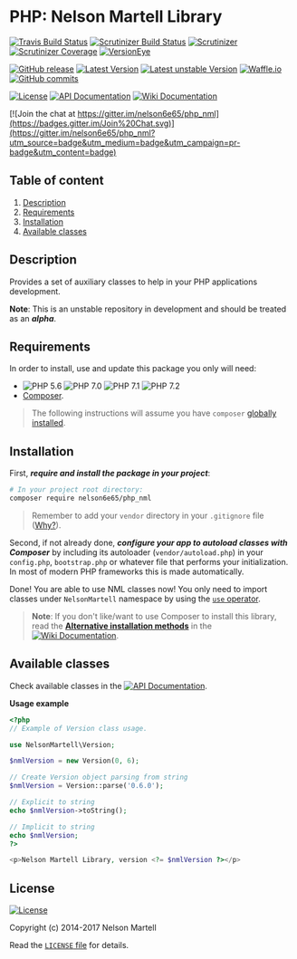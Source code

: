 # PHP: Nelson Martell Library

[![Travis Build Status](https://img.shields.io/travis/nelson6e65/php_nml/master.svg)](https://travis-ci.org/nelson6e65/php_nml)
[![Scrutinizer Build Status](https://img.shields.io/scrutinizer/build/g/nelson6e65/php_nml.svg?b=master&label=scrutinizer)](https://scrutinizer-ci.com/g/nelson6e65/php_nml/build-status/master)
[![Scrutinizer](https://img.shields.io/scrutinizer/g/nelson6e65/php_nml.svg?label=quality)](https://scrutinizer-ci.com/g/nelson6e65/php_nml/?branch=master)
[![Scrutinizer Coverage](https://img.shields.io/scrutinizer/coverage/g/nelson6e65/php_nml/master.svg)](https://scrutinizer-ci.com/g/nelson6e65/php_nml/?branch=master)
[![VersionEye](https://img.shields.io/versioneye/d/php/nelson6e65:php_nml.svg)](https://www.versioneye.com/php/nelson6e65:php_nml#dependencies)

[![GitHub release](https://img.shields.io/github/tag/nelson6e65/php_nml.svg)](https://github.com/nelson6e65/php_nml/tags)
[![Latest Version](https://img.shields.io/packagist/v/nelson6e65/php_nml.svg?label=stable)](https://packagist.org/packages/nelson6e65/php_nml)
[![Latest unstable Version](https://img.shields.io/packagist/vpre/nelson6e65/php_nml.svg?label=unstable)](https://packagist.org/packages/nelson6e65/php_nml#dev-master)
[![Waffle.io](https://img.shields.io/waffle/label/nelson6e65/php_nml/wip.svg?label=Work%20in%20progress)](http://waffle.io/nelson6e65/php_nml)
[![GitHub commits](https://img.shields.io/github/commits-since/nelson6e65/php_nml/v0.6.1.svg)](https://github.com/nelson6e65/php_nml/compare/v0.6.1...master)

[![License](https://img.shields.io/github/license/nelson6e65/php_nml.svg)](LICENSE)
[![API Documentation](http://img.shields.io/badge/documentation-API-yellow.svg)](http://nelson6e65.github.io/php_nml/api)
[![Wiki Documentation](http://img.shields.io/badge/documentation-WIKI-lightgray.svg)](https://github.com/nelson6e65/php_nml/wiki)

[![Join the chat at https://gitter.im/nelson6e65/php_nml](https://badges.gitter.im/Join%20Chat.svg)](https://gitter.im/nelson6e65/php_nml?utm_source=badge&utm_medium=badge&utm_campaign=pr-badge&utm_content=badge)

<!-- TOC depthFrom:2 depthTo:6 withLinks:1 updateOnSave:0 orderedList:1 -->

## Table of content

1. [Description](#description)
2. [Requirements](#requirements)
3. [Installation](#installation)
4. [Available classes](#available-classes)

<!-- /TOC -->


## Description

Provides a set of auxiliary classes to help in your PHP applications development.

**Note**: This is an unstable repository in development and should be treated as an ***alpha***.


## Requirements

In order to install, use and update this package you only will need:

* ![PHP 5.6](http://img.shields.io/badge/PHP-5.6-yellow.svg) ![PHP 7.0](http://img.shields.io/badge/PHP-7.0-yellow.svg) ![PHP 7.1](http://img.shields.io/badge/PHP-7.1-green.svg) ![PHP 7.2](http://img.shields.io/badge/PHP-7.2-yellow.svg)
* [Composer](https://getcomposer.org).

> The following instructions will assume you have `composer` [globally installed](https://getcomposer.org/doc/00-intro.md#globally).


## Installation

First, ***require and install the package in your project***:

```sh
# In your project root directory:
composer require nelson6e65/php_nml
```

> Remember to add your `vendor` directory in your `.gitignore` file ([Why?](https://getcomposer.org/doc/faqs/should-i-commit-the-dependencies-in-my-vendor-directory.md)).

Second, if not already done, ***configure your app to autoload classes with Composer*** by including its autoloader (`vendor/autoload.php`) in your `config.php`, `bootstrap.php` or whatever file that performs your initialization. In most of modern PHP frameworks this is made automatically.

Done! You are able to use NML classes now! You only need to import classes under `NelsonMartell` namespace by using the [`use` operator](http://php.net/manual/en/language.namespaces.importing.php).

> **Note**: If you don't like/want to use Composer to install this library, read the [**Alternative installation methods**](https://github.com/nelson6e65/php_nml/wiki/Alternative-installation-methods) in the [![Wiki Documentation](http://img.shields.io/badge/documentation-WIKI-lightgray.svg)](https://github.com/nelson6e65/php_nml/wiki).


## Available classes

Check available classes in the [![API Documentation](http://img.shields.io/badge/documentation-API-yellow.svg)](http://nelson6e65.github.io/php_nml/api).

**Usage example**

```php
<?php
// Example of Version class usage.

use NelsonMartell\Version;

$nmlVersion = new Version(0, 6);

// Create Version object parsing from string
$nmlVersion = Version::parse('0.6.0');

// Explicit to string
echo $nmlVersion->toString();

// Implicit to string
echo $nmlVersion;
?>

<p>Nelson Martell Library, version <?= $nmlVersion ?></p>

```

## License

[![License](https://img.shields.io/github/license/nelson6e65/php_nml.svg)](LICENSE)

Copyright (c) 2014-2017 Nelson Martell

Read the [`LICENSE` file](LICENSE) for details.
